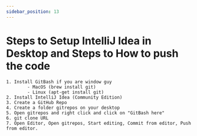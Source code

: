 ```yaml
---
sidebar_position: 13
---
```


# Steps to Setup IntelliJ Idea in Desktop and Steps to How to push the code

```text 
1. Install GitBash if you are window guy
        - MacOS (brew install git)
        - Linux (apt-get install git)
2. Install IntelliJ Idea (Community Edition)
3. Create a GitHub Repo
4. Create a folder gitrepos on your desktop
5. Open gitrepos and right click and click on "GitBash here"
6. git clone URL
7. Open Editor, Open gitrepos, Start editing, Commit from editor, Push from editor.
```

